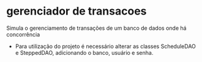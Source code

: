 # gerenciador de transacoes
Simula o gerenciamento de transações de um banco de dados onde há concorrência

- Para utilização do projeto é necessário alterar as classes ScheduleDAO e SteppedDAO, adicionando o banco, usuário e senha.

